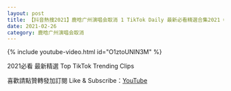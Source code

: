 ```yaml
---
layout: post
title: 【抖音熱搜2021】鹿晗广州演唱会取消 1 TikTok Daily 最新必看精選合集2021 02 26
date: 2021-02-26
category: 鹿晗广州演唱会取消
---
```


{% include youtube-video.html id="O1ztoUNlN3M" %}

2021必看 最新精選 Top TikTok Trending Clips

喜歡請點贊轉發加訂閱 Like & Subscribe：[YouTube](https://www.youtube.com/channel/UCAoR7VcanIPd04uEq_GIylA/videos)

